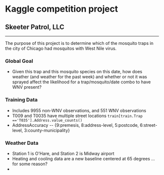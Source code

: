 # Kaggle competition project
## Skeeter Patrol, LLC
------

The purpose of this project is to determine which of the mosquito traps in the city of Chicago had mosquitos with West Nile virus.

### Global Goal
* Given this trap and this mosquito species on this date, how does weather (and weather for the past week) and whether or not it was sprayed affect the likelihood for a trap/mosquito/date combo to have WNV present?

### Training Data
* Includes 9955 non-WNV observations, and 551 WNV observations
* T009 and T0035 have multiple street locations
  `train[train.Trap =='T035'].Address.value_counts()`
* AddressAccuracy -- {9:premesis, 8:address-level, 5:postcode, 6:street-level, 3:county-municipality}

### Weather Data
* Station 1 is O'Hare, and Station 2 is Midway airport
* Heating and cooling data are a new baseline centered at 65 degrees ... for some reason?
*
